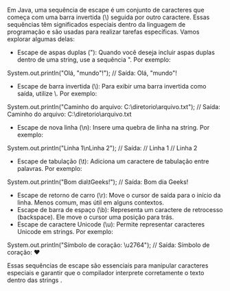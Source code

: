 Em Java, uma sequência de escape é um conjunto de caracteres que começa com uma barra invertida (\\) seguida por outro caractere. Essas sequências têm significados especiais dentro da linguagem de programação e são usadas para realizar tarefas específicas. Vamos explorar algumas delas:
- Escape de aspas duplas (\"): Quando você deseja incluir aspas duplas dentro de uma string, use a sequência \". Por exemplo:

System.out.println("Olá, \"mundo\"!");
// Saída: Olá, "mundo"!

- Escape de barra invertida (\\): Para exibir uma barra invertida como saída, utilize \\. Por exemplo:

System.out.println("Caminho do arquivo: C:\\diretorio\\arquivo.txt");
// Saída: Caminho do arquivo: C:\diretorio\arquivo.txt

- Escape de nova linha (\\n): Insere uma quebra de linha na string. Por exemplo:

System.out.println("Linha 1\nLinha 2");
// Saída:
// Linha 1
// Linha 2

- Escape de tabulação (\\t): Adiciona um caractere de tabulação entre palavras. Por exemplo:

System.out.println("Bom dia\\tGeeks!");
// Saída: Bom dia    Geeks!

- Escape de retorno de carro (\\r): Move o cursor de saída para o início da linha. Menos comum, mas útil em alguns contextos.
- Escape de barra de espaço (\\b): Representa um caractere de retrocesso (backspace). Ele move o cursor uma posição para trás.
- Escape de caractere Unicode (\\u): Permite representar caracteres Unicode em strings. Por exemplo:

System.out.println("Símbolo de coração: \u2764");
// Saída: Símbolo de coração: ❤

Essas sequências de escape são essenciais para manipular caracteres especiais e garantir que o compilador interprete corretamente o texto dentro das strings   .